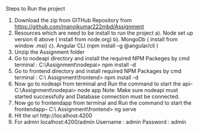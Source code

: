 Steps to Run the project
1.	Download the zip from GITHub Repository from https://github.com/manojkumar222mbd/Assignment
2.	Resources which are need to be install to run the project
    a).	Node set up version 6 above ( install from node.org)
    b).	MongoDb ( install from window .msi)
    c).	Angular CLI (npm install  –g @angular/cli )
3.	Unzip the Assignment folder
4.	Go to nodeapi directory and install the required NPM Packeges by cmd terminal :
 C:\Assignment\nodepai> npm install -d
5.	Go to frontend directory and install required NPM Packages by cmd terminal :
 C:\ Assignment\frontend>  npm install -d
6.	Now go to nodeapi from terminal and Run the command  to start the api–
C:\Assignment\nodepai> node app
Note: Make sure nodeapi must started successfully and Database connection  must be connected.
7.	Now go to frontendapp from terminal and Run the command  to start the frontendapp–
C:\ Assignment\frontend> ng serve
8.	Hit the url http://localhost:4200
9.	For admin localhost:4200/admin
Username : admin
Password : admin
